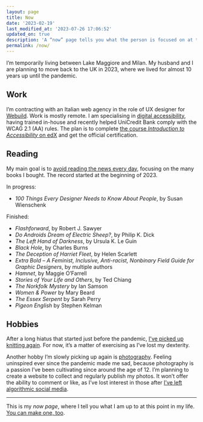 ```yaml
---
layout: page
title: Now
date: '2023-02-19'
last_modified_at: '2023-07-26 17:06:52'
updated_on: true
description: 'A “now” page tells you what the person is focused on at this point in their life.'
permalink: /now/
---
```

I’m temporarily living between Lake Maggiore and Milan. My husband and I are planning to move back to the UK in 2023, where we lived for almost 10 years up until the pandemic.

## Work

I’m contracting with an Italian web agency in the role of UX designer for <a href="https://www.webuildgroup.com/en/">Webuild</a>. Work is mostly remote. I am specialising in [digital accessibility](https://silviamaggidesign.com/category/accessibility/ "View posts under the 'accessibility' category"), having trained in-house and recently helped UniCredit Bank comply with the WCAG 2.1 (AA) rules. The plan is to complete <a href="https://www.edx.org/course/web-accessibility-introduction">the course <em>Introduction to Accessibility</em> on edX</a> and get the official certification.

## Reading

My main goal is to <a href="https://silviamaggidesign.com/tag/news/" title="read my posts about news consumption">avoid reading the news every day</a>, focusing on the many books I bought. The record started at the beginning of 2023.

In progress:

- _100 Things Every Designer Needs to Know About People_, by Susan Wienschenk

Finished:

- _Flashforward_, by Robert J. Sawyer
- _Do Androids Dream of Electric Sheep?_, by Philip K. Dick
- _The Left Hand of Darkness_, by Ursula K. Le Guin
- _Black Hole_, by Charles Burns
- _The Deception of Harriet Fleet_, by Helen Scarlett
- _Extra Bold – A Feminist, Inclusive, Anti-racist, Nonbinary Field Guide for Graphic Designers_, by multiple authors
- _Hamnet_, by Maggie O’Farrell
- _Stories of Your Life and Others_, by Ted Chiang
- _The Norkfolk Mystery_ by Ian Samson
- _Women & Power_ by Mary Beard
- _The Essex Serpent_ by Sarah Perry
- _Pigeon English_ by Stephen Kelman

## Hobbies

After a long hiatus that started just before the pandemic, [I've picked up knitting again](https://silviamaggidesign.com/personal/back-to-knitting/). For now, it’s a matter of exercising as I’ve lost my dexterity.

Another hobby I’m slowly picking up again is [photography](https://silviamaggidesign.com/category/photography/ "View all posts under the 'photography' category"). Feeling uninspired ever since the pandemic made me sad, because photography is a passion I’ve been cultivating since around the age of 12. I’m planning to create a website to collect and regularly publish my photos. It won’t offer the ability to comment or like, as I’ve lost interest in those after [I’ve left algorithmic social media](https://silviamaggidesign.com/personal/life-off-social-media/ "read what happened when I left social media").

---
This is my *now page*, where I tell you what I am up to at this point in my life. [You can make one, too](https://nownownow.com/about).